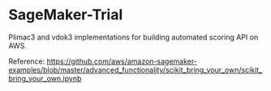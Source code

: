 # SageMaker-Trial

Plimac3 and vdok3 implementations for building automated scoring API on AWS.

Reference:
https://github.com/aws/amazon-sagemaker-examples/blob/master/advanced_functionality/scikit_bring_your_own/scikit_bring_your_own.ipynb
